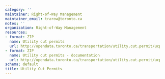 ```yaml
---
category: ''
maintainer: Right-of-Way Management
maintainer_email: trarow@toronto.ca
notes: ''
organization: Right-of-Way Management
resources:
- format: ZIP
  name: Utility cut permits
  url: http://opendata.toronto.ca/transportation/utility.cut.permit/ucp.zip
- format: ZIP
  name: Utility cut permits - documentation
  url: http://opendata.toronto.ca/transportation/utility.cut.permit/ucp_doc.zip
schema: default
title: Utility Cut Permits
---
```

